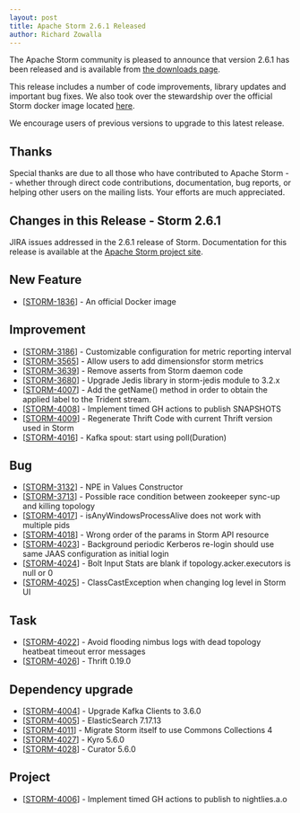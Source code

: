 ```yaml
---
layout: post
title: Apache Storm 2.6.1 Released
author: Richard Zowalla
---
```


The Apache Storm community is pleased to announce that version 2.6.1 has been
released and is available from [the downloads page](/downloads.html).

This release includes a number of code improvements, library updates and important bug fixes.
We also took over the stewardship over the official Storm docker image located <a href="https://hub.docker.com/_/storm">
here</a>.

We encourage users of previous versions to upgrade to this latest release.

Thanks
------
Special thanks are due to all those who have contributed to Apache Storm -- whether
through direct code contributions, documentation, bug reports, or helping other
users on the mailing lists. Your efforts are much appreciated.


Changes in this Release - Storm 2.6.1
---------
<p>JIRA issues addressed in the 2.6.1 release of Storm. Documentation for this release is available at the <a href="https://storm.apache.org/">Apache Storm project site</a>.</p>

<h2>New Feature</h2>
<ul><li>[<a href="https://issues.apache.org/jira/browse/STORM-1836">STORM-1836</a>] - An official Docker image</li>
</ul>

<h2>Improvement</h2>
<ul><li>[<a href="https://issues.apache.org/jira/browse/STORM-3186">STORM-3186</a>] - Customizable configuration for metric reporting interval</li>
<li>[<a href="https://issues.apache.org/jira/browse/STORM-3565">STORM-3565</a>] - Allow users to add dimensionsfor storm metrics</li>
<li>[<a href="https://issues.apache.org/jira/browse/STORM-3639">STORM-3639</a>] - Remove asserts from Storm daemon code</li>
<li>[<a href="https://issues.apache.org/jira/browse/STORM-3680">STORM-3680</a>] - Upgrade Jedis library in storm-jedis module to 3.2.x</li>
<li>[<a href="https://issues.apache.org/jira/browse/STORM-4007">STORM-4007</a>] - Add the getName() method in order to obtain the applied label to the Trident stream.</li>
<li>[<a href="https://issues.apache.org/jira/browse/STORM-4008">STORM-4008</a>] - Implement timed GH actions to publish SNAPSHOTS</li>
<li>[<a href="https://issues.apache.org/jira/browse/STORM-4009">STORM-4009</a>] - Regenerate Thrift Code with current Thrift version used in Storm</li>
<li>[<a href="https://issues.apache.org/jira/browse/STORM-4016">STORM-4016</a>] - Kafka spout: start using poll(Duration)</li>
</ul>

<h2>Bug</h2>
<ul><li>[<a href="https://issues.apache.org/jira/browse/STORM-3132">STORM-3132</a>] - NPE in Values Constructor</li>
<li>[<a href="https://issues.apache.org/jira/browse/STORM-3713">STORM-3713</a>] - Possible race condition between zookeeper sync-up and killing topology</li>
<li>[<a href="https://issues.apache.org/jira/browse/STORM-4017">STORM-4017</a>] - isAnyWindowsProcessAlive does not work with multiple pids</li>
<li>[<a href="https://issues.apache.org/jira/browse/STORM-4018">STORM-4018</a>] - Wrong order of the params in Storm API resource</li>
<li>[<a href="https://issues.apache.org/jira/browse/STORM-4023">STORM-4023</a>] - Background periodic Kerberos re-login should use same JAAS configuration as initial login</li>
<li>[<a href="https://issues.apache.org/jira/browse/STORM-4024">STORM-4024</a>] - Bolt Input Stats are blank if topology.acker.executors is null or 0</li>
<li>[<a href="https://issues.apache.org/jira/browse/STORM-4025">STORM-4025</a>] - ClassCastException when changing log level in Storm UI</li>
</ul>

<h2>Task</h2>
<ul><li>[<a href="https://issues.apache.org/jira/browse/STORM-4022">STORM-4022</a>] - Avoid flooding nimbus logs with dead topology heatbeat timeout error messages</li>
<li>[<a href="https://issues.apache.org/jira/browse/STORM-4026">STORM-4026</a>] - Thrift 0.19.0</li>
</ul>

<h2>Dependency upgrade</h2>
<ul><li>[<a href="https://issues.apache.org/jira/browse/STORM-4004">STORM-4004</a>] - Upgrade Kafka Clients to 3.6.0</li>
<li>[<a href="https://issues.apache.org/jira/browse/STORM-4005">STORM-4005</a>] - ElasticSearch 7.17.13</li>
<li>[<a href="https://issues.apache.org/jira/browse/STORM-4011">STORM-4011</a>] - Migrate Storm itself to use Commons Collections 4</li>
<li>[<a href="https://issues.apache.org/jira/browse/STORM-4027">STORM-4027</a>] - Kyro 5.6.0</li>
<li>[<a href="https://issues.apache.org/jira/browse/STORM-4028">STORM-4028</a>] - Curator 5.6.0</li>
</ul>

<h2>Project</h2>
<ul><li>[<a href="https://issues.apache.org/jira/browse/STORM-4006">STORM-4006</a>] - Implement timed GH actions to publish to nightlies.a.o</li>
</ul>
